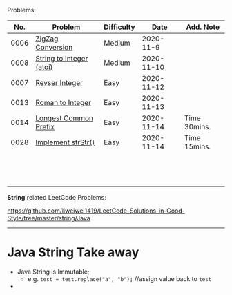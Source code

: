 Problems:

| No.  | Problem                                                      | Difficulty | Date       | Add. Note    |
| ---- | ------------------------------------------------------------ | ---------- | ---------- | ------------ |
| 0006 | [ZigZag Conversion](https://leetcode.com/problems/zigzag-conversion/) | Medium     | 2020-11-9  |              |
| 0008 | [String to Integer (atoi)](https://leetcode.com/problems/string-to-integer-atoi/) | Medium     | 2020-11-10 |              |
| 0007 | [Revser Integer](https://leetcode.com/problems/reverse-integer/) | Easy       | 2020-11-12 |              |
| 0013 | [Roman to Integer](https://leetcode.com/problems/roman-to-integer/) | Easy       | 2020-11-13 |              |
| 0014 | [Longest Common Prefix](https://leetcode.com/problems/longest-common-prefix/) | Easy       | 2020-11-14 | Time 30mins. |
| 0028 | [Implement strStr()](https://leetcode.com/problems/implement-strstr/) | Easy       | 2020-11-14 | Time 15mins. |
|      |                                                              |            |            |              |
|      |                                                              |            |            |              |
|      |                                                              |            |            |              |
|      |                                                              |            |            |              |
|      |                                                              |            |            |              |
|      |                                                              |            |            |              |
|      |                                                              |            |            |              |
|      |                                                              |            |            |              |
|      |                                                              |            |            |              |
|      |                                                              |            |            |              |
|      |                                                              |            |            |              |
|      |                                                              |            |            |              |
|      |                                                              |            |            |              |

**String** related LeetCode Problems: 

https://github.com/liweiwei1419/LeetCode-Solutions-in-Good-Style/tree/master/string/Java

------

# Java String Take away

- Java String is Immutable; 
  - e.g.  `test = test.replace("a", "b");`  //assign value back to `test`
- 